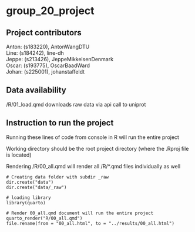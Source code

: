# group_20_project

## Project contributors

Anton: (s183220), AntonWangDTU\
Line: (s184242), line-dh\
Jeppe: (s213426), JeppeMikkelsenDenmark\
Oscar: (s193775), OscarBaadWard\
Johan: (s225001), johanstaffeldt

## Data availability

/R/01_load.qmd downloads raw data via api call to uniprot

## Instruction to run the project

Running these lines of code from console in R will run the entire project

Working directory should be the root project directory (where the .Rproj file is located)

Rendering /R/00_all.qmd will render all /R/\*.qmd files individually as well

```{r}
# Creating data folder with subdir _raw
dir.create("data")
dir.create("data/_raw")

# loading library
library(quarto)

# Render 00_all.qmd document will run the entire project
quarto_render("R/00_all.qmd")
file.rename(from = "00_all.html", to = "../results/00_all.html")
```

